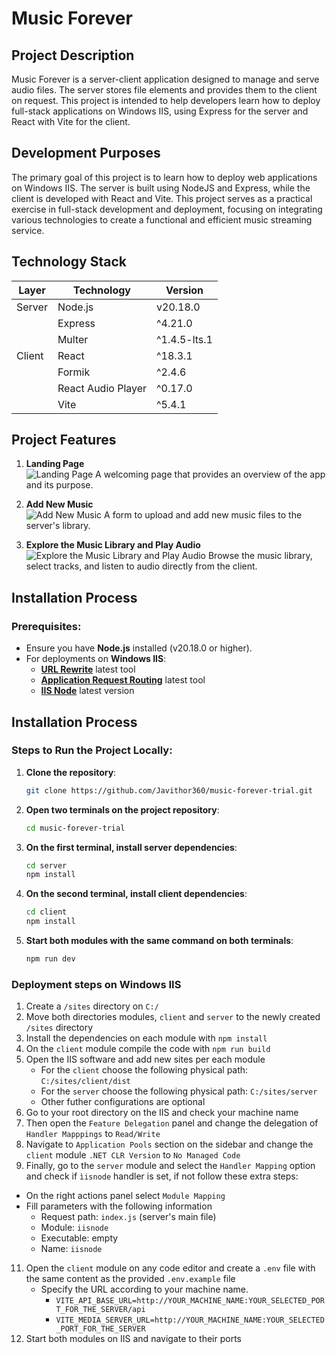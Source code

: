 # Music Forever

## Project Description
Music Forever is a server-client application designed to manage and serve audio files. The server stores file elements and provides them to the client on request. This project is intended to help developers learn how to deploy full-stack applications on Windows IIS, using Express for the server and React with Vite for the client.

## Development Purposes
The primary goal of this project is to learn how to deploy web applications on Windows IIS. The server is built using NodeJS and Express, while the client is developed with React and Vite. This project serves as a practical exercise in full-stack development and deployment, focusing on integrating various technologies to create a functional and efficient music streaming service.

## Technology Stack

| Layer   | Technology                       | Version      |
|---------|-----------------------------------|--------------|
| Server  | Node.js                           | v20.18.0     |
|         | Express                           | ^4.21.0      |
|         | Multer                            | ^1.4.5-lts.1 |
| Client  | React                             | ^18.3.1      |
|         | Formik                            | ^2.4.6       |
|         | React Audio Player                | ^0.17.0      |
|         | Vite                              | ^5.4.1       |

## Project Features

1. **Landing Page**  
   ![Landing Page](https://i.imgur.com/BHrarSJ.png)
   A welcoming page that provides an overview of the app and its purpose.

2. **Add New Music**  
   ![Add New Music](https://i.imgur.com/EMxNBFa.png)
   A form to upload and add new music files to the server's library.

3. **Explore the Music Library and Play Audio**  
   ![Explore the Music Library and Play Audio](https://i.imgur.com/39T54on.png)
   Browse the music library, select tracks, and listen to audio directly from the client.

## Installation Process

### Prerequisites:
- Ensure you have **Node.js** installed (v20.18.0 or higher).
- For deployments on **Windows IIS**:
  - [**URL Rewrite**](https://www.iis.net/downloads/microsoft/url-rewrite) latest tool
  - [**Application Request Routing**](https://www.iis.net/downloads/microsoft/application-request-routing) latest tool
  - [**IIS Node**](https://github.com/tjanczuk/iisnode/releases/tag/v0.2.21) latest version

## Installation Process

### Steps to Run the Project Locally:
1. **Clone the repository**:
    ```bash
    git clone https://github.com/Javithor360/music-forever-trial.git
    ```
2. **Open two terminals on the project repository**:
    ```bash
    cd music-forever-trial
    ```
3. **On the first terminal, install server dependencies**:
    ```bash
    cd server
    npm install
    ```
4. **On the second terminal, install client dependencies**:
    ```bash
    cd client
    npm install
    ```
5. **Start both modules with the same command on both terminals**:
    ```bash
    npm run dev
    ```
    
### Deployment steps on Windows IIS
1. Create a `/sites` directory on `C:/`
2. Move both directories modules, `client` and `server` to the newly created `/sites` directory
4. Install the dependencies on each module with `npm install`
5. On the `client` module compile the code with `npm run build`
6. Open the IIS software and add new sites per each module
   - For the `client` choose the following physical path: `C:/sites/client/dist`
   - For the `server` choose the following physical path: `C:/sites/server`
   - Other futher configurations are optional
7. Go to your root directory on the IIS and check your machine name
8. Then open the `Feature Delegation` panel and change the delegation of `Handler Mapppings` to `Read/Write`
9. Navigate to `Application Pools` section on the sidebar and change the `client` module `.NET CLR Version` to `No Managed Code`
10. Finally, go to the `server` module and select the `Handler Mapping` option and check if `ìisnode` handler is set, if not follow these extra steps:
   - On the right actions panel select `Module Mapping`
   - Fill parameters with the following information
     - Request path: `index.js` (server's main file)
     - Module: `iisnode`
     - Executable: empty
     - Name: `iisnode`
11. Open the `client` module on any code editor and create a `.env` file with the same content as the provided `.env.example` file
    - Specify the URL according to your machine name.
      - `VITE_API_BASE_URL=http://YOUR_MACHINE_NAME:YOUR_SELECTED_PORT_FOR_THE_SERVER/api`
      - `VITE_MEDIA_SERVER_URL=http://YOUR_MACHINE_NAME:YOUR_SELECTED_PORT_FOR_THE_SERVER`
12. Start both modules on IIS and navigate to their ports

